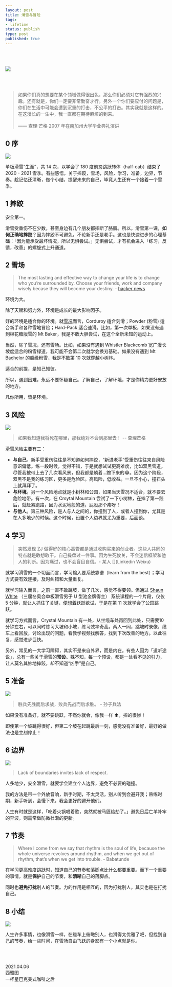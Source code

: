 ```yaml
--- 
layout: post
title: 滑雪与冒险
tags: 
- lifetime
status: publish
type: post
published: true
---
```



<br>
<br>

![](https://i.imgur.com/NiDgxf7.jpg)

<br>
<br>

> 如果你们真的想要在某个领域做得很出色，那么你们必须对它有强烈的兴趣。还有就是，你们一定要非常勤奋才行。另外一个你们要应付的问题是，你们在生活中可能会遭到沉重的打击，不公平的打击。其实我就是这样的。在这漫长的一生中，我一直都在期待麻烦的到来。<br><br> —— 查理·芒格 2007 年在南加州大学毕业典礼演讲

## 0 序

![](https://i.imgur.com/T00Ap1w.gif)

单板滑雪“生涯”，共 14 次，以学会了 180 度前刃跳跃转体（half-cab）结束了 2020 - 2021 雪季。有些感悟，关于摔跤，雪场，风险，学习，准备，边界，节奏。趁记忆还清晰，做个小结，提醒未来的自己，毕竟人生还有一个接着一个雪季。

## 1 摔跤

[](https://i.imgur.com/nvTu1AE.png)

安全第一。

滑雪受重伤不在少数，甚至身边有几个朋友都摔断了胳膊。所以，滑雪第一课，**如何正确地摔跤**？因为摔跤不可避免，不论新手还是老手。这也是快速进步的心理基础：「因为能承受最坏情况，所以无惧尝试。」无惧尝试，才有机会进入「练习，反馈，改善」的螺旋式上升通道。

## 2 雪场

> The most lasting and effective way to change your life is to change who you’re surrounded by. Choose your friends, work and company wisely becase they will become your destiny. - [hacker news](https://news.ycombinator.com/item?id=22102726)

环境为大。

除了天赋和努力外，环境是成长的最大影响因子。

好的环境是适合你的环境。就[雪况](https://i.imgur.com/XmEtIQ9.png)而言，Corduroy 适合刻滑；Powder (粉雪) 适合新手和各种雪地冒险；Hard-Pack 适合速滑。比如，第一次单板，如果没有遇到棉花糖版雪的 Mt Baker，我是不敢大胆尝试，在这个全新未知的运动上。

当然，除了雪况，还有雪场。比如，如果没有遇到 Whistler Blackcomb 宽广漫长坡度适合的粉雪绿道，我可能不会第二次就学会换刃基础。如果没有遇到 Mt Bachelor 的超级粉雪，我是不敢第 10 次就穿越小树林。

适合的前提，是知己知彼。

所以，遇到困难，永远不要怀疑自己。了解自己，了解环境，才是你精力更好安放的地方。

凡你所用，皆是环境。

## 3 风险

![](https://i.imgur.com/n6xyZtP.gif)

> 如果我知道我将死在哪里，那我绝对不会到那里去！ -- 查理芒格 

滑雪风险主要有三：

* **与自己**。新手受重伤往往是不知道如何摔跤，“新进老手”受重伤往往来自风险意识偏低。练一段时候，觉得不错，于是就想试试更高难度，比如双黑雪道。尽管我被带上去了几次看风景，但我都是躺着...蹭下来的😂。因为这个阶段，双黑不是我的练习区，更多是危险区。高风险，低收益。一旦不小心，撞石头上就拜拜了。
* **与环境**。另一个风险地点就是小树林和公园，如果当天雪况不适合，就不要去危险地带。有一次，在 Crsytal Mountain 尝试了一下小树林，在摔了第一跤后，就赶紧跑路，因为水泥地般的道，屁股那个疼呀！
* **与他人**。第三种风险，是人与人之间的，你撞到了人，或者人撞到你，尤其是在人多地少的时候。这个时候，设置个人边界就尤为重要，后面谈。

## 4 学习

[](https://i.imgur.com/hcqo2oK.gif)

> 突然发现 ZJ 做得好的核心高管都是通过收购买来的创业者。这些人共同的特点就是敢想敢干。自己操盘过一件事。因为生死攸关，不会迷信框架和他人的判断。因为痛过，也不会盲目自信。- 某人 [](Linkedin Weixu)

就学习滑雪的一个切面而言，学习输入要系统靠谱（learn from the best）；学习方式要有效连接，及时纠错和大量重复。

就学习输入而言，之前一直不敢跳坡，做了几次，感觉不得要领。但通过 [Shaun White](https://app.theskills.com/courses/shaun-white-teaches-snowboarding-creativity-more) （三届冬奥会单板滑雪男子 U 型池金牌得主） 系统课程的一个片段，仅仅 5 分钟，就让人抓住了关键，便想着跃跃欲试，于是在第 11 次就学会了公园跳跃。

就学习方式而言，Crystal Mountain 有一处，从坐缆车处再回到此处，只需要10分钟左右，可以同时练习大坡和小坡，练习效率奇高。两人一同，跳坡时录像，缆车上看回放，讨论出现的问题，看教学视频找解答，找到下次改善的地方。以此往复，感觉进步巨快。

另外，常见的一大学习障碍，其实不是来自外界，而是内在。有些人因为「道听途说」，总有一些关于滑雪的**预设**。殊不知，每一个预设，都是一处看不见的引力，让人莫名其妙地摔跤，却不知道“凶手”是自己。

## 5 准备

![](https://i.imgur.com/oH7pR7D.gif)

> 胜兵先胜而后求战，败兵先战而后求胜。 - 孙子兵法

如果没有准备好，就不要跳跃，不然你就会，像我一样 ⬆️，摔的很惨！

即使第一个坡跳得很好，但第二个坡在起跳最后一刻，感觉没有准备好，最好的做法也是立刻停止！

## 6 边界

![](https://i.imgur.com/g99MPHC.gif)

> Lack of boundaries invites lack of respect.

人多地少，安全滑雪，就要学会建立个人边界，避免不必要的碰撞。

我的方法是带一个外放音响，新手时期，不太灵活，别人听到会避开我；熟练时期，新手听到，会慢下来，我会更好的避开他们。

人生有时就是这样，「吃着火锅唱着歌，突然就被马匪给劫了。」避免日后亡羊补牢的奔波，则需常做防微杜渐的更新。

## 7 节奏

> Where I come from we say that rhythm is the soul of life, because the whole universe revolves around rhythm, and when we get out of rhythm, that’s when we get into trouble. - Babatunde

在学习更高难度跳跃时，知道自己的节奏和落脚点比什么都要重要。而下一个重要的事情，就是**保护**自己的节奏，和**清晰**自己的落脚点。

同时也**避免打扰**别人的节奏。力的作用是相互的，因为打扰别人，其实也是在打扰自己。


## 8 小结

![](https://i.imgur.com/Ab3ku1h.gif)

人生许多事情，也像滑雪一样，在缆车上俯瞰别人，也滑得太优雅了吧，但找到自己的节奏，给一些时间，在雪场自由飞跃的身影有一个小点就是你。
           

<br>
<br>

2021.04.06 <br>
西雅图<br>
一杯星巴克美式咖啡之后
 <br>





